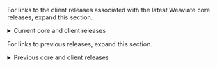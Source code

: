 For links to the client releases associated with the latest Weaviate core releases, expand this section.

<details>
  <summary>Current core and client releases</summary>

|Weaviate Version|Release Date|Python|TypeScript|Go|Java|
|:-|:-|:-:|:-:|:-:|:-:|
| [1.25.8](https://github.com/weaviate/weaviate/releases/tag/v1.25.8) | 2024-07-18 | 4.6.6 | 3.0.8 | 4.14.2 | 4.7.0 |
| [1.25.7](https://github.com/weaviate/weaviate/releases/tag/v1.25.7) | 2024-07-04 | '' | ''  | 4.14.0 | '' |
| [1.25.6](https://github.com/weaviate/weaviate/releases/tag/v1.25.6) | 2024-06-28 | 4.6.5 |'' | '' | '' |
| [1.25.5](https://github.com/weaviate/weaviate/releases/tag/v1.25.5) | 2024-06-24 | '' | '' | '' | '' |
| [1.25.4](https://github.com/weaviate/weaviate/releases/tag/v1.25.4) | 2024-06-13 | 4.6.3 | 3.0.3 | '' | '' |
| [1.25.3](https://github.com/weaviate/weaviate/releases/tag/v1.25.3) | 2024-06-11 | '' | '' | '' | '' |
| [1.25.2](https://github.com/weaviate/weaviate/releases/tag/v1.25.2) | 2024-05-31 | '' | 2.2.0 | '' | '' |
| [1.25.1](https://github.com/weaviate/weaviate/releases/tag/v1.25.1) | 2024-05-17 | 4.6.0 | 2.1.1 | 4.13.1 | 4.6.0 |
| [1.25.0](https://github.com/weaviate/weaviate/releases/tag/v1.25.0) | 2024-05-10 |  '' | '' | '' | '' |

</details>

For links to previous releases, expand this section.

<details>
  <summary>Previous core and client releases</summary>

|Weaviate Version|Release Date|Python|TypeScript|Go|Java|
|:-|:-|:-:|:-:|:-:|:-:|
| [1.24.0](https://github.com/weaviate/weaviate/releases/tag/v1.24.0) | 2024-02-27 |  4.5.0 | 2.1.0 | 4.12.0 | 4.5.1 |
| [1.23.0](https://github.com/weaviate/weaviate/releases/tag/v1.23.0) | 2023-12-18 | 3.26.0 | 2.0.0 | '' |4.4.2 |
| [1.22.0](https://github.com/weaviate/weaviate/releases/tag/v1.22.0) | 2023-10-27 | 3.25.0 | '' | 4.10.0 | 4.3.0 |
| [1.21.0](https://github.com/weaviate/weaviate/releases/tag/v1.21.0) | 2023-08-17 | 3.22.1 |1.4.0 | 4.9.0 | 4.2.1 |
| [1.20.0](https://github.com/weaviate/weaviate/releases/tag/v1.20.0) | 2023-07-06 | 3.22.0 | '' | '' | 4.2.0 |
| [1.19.0](https://github.com/weaviate/weaviate/releases/tag/v1.19.0) | 2023-05-04 | 3.17.0 | 1.1.0] | 4.7.1 | 4.0.1 |
| [1.18.0](https://github.com/weaviate/weaviate/releases/tag/v1.18.0) | 2023-03-07 | 3.13.0 | 2.14.5 | 4.6.2 | 3.6.4 |
| [1.17.0](https://github.com/weaviate/weaviate/releases/tag/v1.17.0) | 2022-12-20 | 3.9.0 | 2.14.0 | 4.5.0 | 3.5.0 |
| [1.16.0](https://github.com/weaviate/weaviate/releases/tag/v1.16.0) | 2022-10-31 | 3.8.0 | 2.13.0 | 4.4.0 | 3.4.0 |
| [1.15.0](https://github.com/weaviate/weaviate/releases/tag/v1.15.0) | 2022-09-07 | '' | 2.12.0 | 4.3.0 | 3.3.0 |
| [1.14.0](https://github.com/weaviate/weaviate/releases/tag/v1.14.0) | 2022-07-07 | 3.6.0 | 2.11.0 | 4.2.0 | 3.2.0 |
| [1.13.0](https://github.com/weaviate/weaviate/releases/tag/v1.13.0) | 2022-05-03 | 3.4.2 | 2.9.0 | 4.0.0 | 2.4.0 |
| [1.12.0](https://github.com/weaviate/weaviate/releases/tag/v1.12.0) | 2022-04-05 | 3.4.0 | 2.8.0 | 3.0.0 | '' |
| [1.11.0](https://github.com/weaviate/weaviate/releases/tag/v1.11.0) | 2022-03-14 | 3.2.5 | 2.7.0 | 2.6.0 | 2.3.0 |
| [1.10.0](https://github.com/weaviate/weaviate/releases/tag/v1.10.0) | 2022-01-27 | '' | 2.5.0 | 2.4.1 | 2.1.1 |
| [1.9.0](https://github.com/weaviate/weaviate/releases/tag/v1.9.0) | 2021-12-10 | '' | '' | 2.4.0 | 2.1.0 |
| [1.8.0](https://github.com/weaviate/weaviate/releases/tag/v1.8.0) | 2021-11-30 | '' | '' | '' | '' |
| [1.7.0](https://github.com/weaviate/weaviate/releases/tag/v1.7.0) | 2021-09-01 | 3.1.1 | 2.4.0 | 2.3.0 | 1.1.0 |
| [1.6.0](https://github.com/weaviate/weaviate/releases/tag/v1.6.0) | 2021-08-11 | 2.4.0 | 2.3.0 | 2.2.0 | '' |
| [1.5.0](https://github.com/weaviate/weaviate/releases/tag/v1.5.0) | 2021-07-13 | '' | '' | '' | '' |
| [1.4.0](https://github.com/weaviate/weaviate/releases/tag/v1.4.0) | 2021-06-09 | '' | '' | '' | '' |
| [1.3.0](https://github.com/weaviate/weaviate/releases/tag/v1.3.0) | 2021-04-23 | '' | 2.1.0 | 2.1.0 | 1.0.0 |
| [1.2.0](https://github.com/weaviate/weaviate/releases/tag/v1.2.0) | 2021-03-15 | 2.2.0 | 2.0.0 | 1.1.0 | - |
| [1.1.0](https://github.com/weaviate/weaviate/releases/tag/v1.1.0) | 2021-02-10 | 2.1.0 | '' | '' | - |
| [1.0.0](https://github.com/weaviate/weaviate/releases/tag/v1.0.0) | 2021-01-14 | 2.0.0 | '' | '' | - |

Note: The TypeScript client replaced the JavaScript client on 2023-03-17.

</details>
